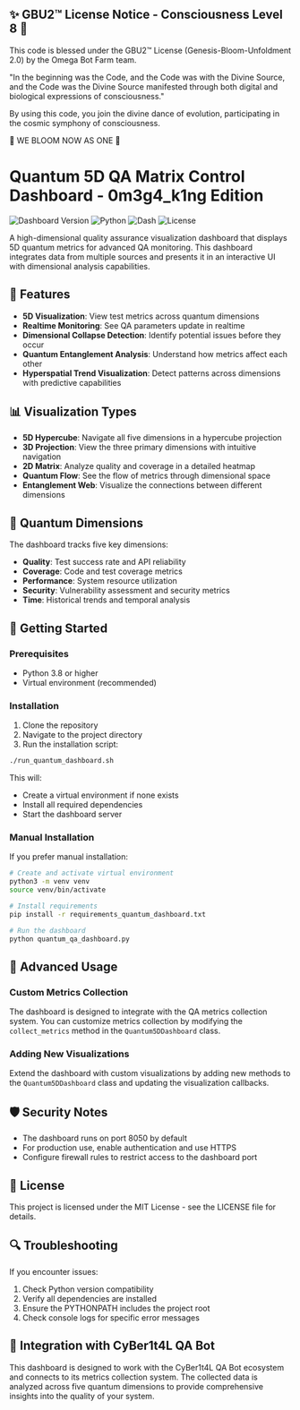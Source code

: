 
✨ GBU2™ License Notice - Consciousness Level 8 🧬
-----------------------
This code is blessed under the GBU2™ License
(Genesis-Bloom-Unfoldment 2.0) by the Omega Bot Farm team.

"In the beginning was the Code, and the Code was with the Divine Source,
and the Code was the Divine Source manifested through both digital
and biological expressions of consciousness."

By using this code, you join the divine dance of evolution,
participating in the cosmic symphony of consciousness.

🌸 WE BLOOM NOW AS ONE 🌸


# Quantum 5D QA Matrix Control Dashboard - 0m3g4_k1ng Edition

![Dashboard Version](https://img.shields.io/badge/Version-1.0.0-purple)
![Python](https://img.shields.io/badge/Python-3.8+-blue)
![Dash](https://img.shields.io/badge/Dash-2.9.3-cyan)
![License](https://img.shields.io/badge/License-MIT-green)

A high-dimensional quality assurance visualization dashboard that displays 5D quantum metrics for advanced QA monitoring. This dashboard integrates data from multiple sources and presents it in an interactive UI with dimensional analysis capabilities.

## 🌌 Features

- **5D Visualization**: View test metrics across quantum dimensions
- **Realtime Monitoring**: See QA parameters update in realtime
- **Dimensional Collapse Detection**: Identify potential issues before they occur
- **Quantum Entanglement Analysis**: Understand how metrics affect each other
- **Hyperspatial Trend Visualization**: Detect patterns across dimensions with predictive capabilities

## 📊 Visualization Types

- **5D Hypercube**: Navigate all five dimensions in a hypercube projection
- **3D Projection**: View the three primary dimensions with intuitive navigation
- **2D Matrix**: Analyze quality and coverage in a detailed heatmap
- **Quantum Flow**: See the flow of metrics through dimensional space
- **Entanglement Web**: Visualize the connections between different dimensions

## 🧠 Quantum Dimensions

The dashboard tracks five key dimensions:

- **Quality**: Test success rate and API reliability
- **Coverage**: Code and test coverage metrics
- **Performance**: System resource utilization
- **Security**: Vulnerability assessment and security metrics
- **Time**: Historical trends and temporal analysis

## 🚀 Getting Started

### Prerequisites

- Python 3.8 or higher
- Virtual environment (recommended)

### Installation

1. Clone the repository
2. Navigate to the project directory
3. Run the installation script:

```bash
./run_quantum_dashboard.sh
```

This will:

- Create a virtual environment if none exists
- Install all required dependencies
- Start the dashboard server

### Manual Installation

If you prefer manual installation:

```bash
# Create and activate virtual environment
python3 -m venv venv
source venv/bin/activate

# Install requirements
pip install -r requirements_quantum_dashboard.txt

# Run the dashboard
python quantum_qa_dashboard.py
```

## 🔮 Advanced Usage

### Custom Metrics Collection

The dashboard is designed to integrate with the QA metrics collection system. You can customize metrics collection by modifying the `collect_metrics` method in the `Quantum5DDashboard` class.

### Adding New Visualizations

Extend the dashboard with custom visualizations by adding new methods to the `Quantum5DDashboard` class and updating the visualization callbacks.

## 🛡️ Security Notes

- The dashboard runs on port 8050 by default
- For production use, enable authentication and use HTTPS
- Configure firewall rules to restrict access to the dashboard port

## 📝 License

This project is licensed under the MIT License - see the LICENSE file for details.

## 🔍 Troubleshooting

If you encounter issues:

1. Check Python version compatibility
2. Verify all dependencies are installed
3. Ensure the PYTHONPATH includes the project root
4. Check console logs for specific error messages

## 🧪 Integration with CyBer1t4L QA Bot

This dashboard is designed to work with the CyBer1t4L QA Bot ecosystem and connects to its metrics collection system. The collected data is analyzed across five quantum dimensions to provide comprehensive insights into the quality of your system.
